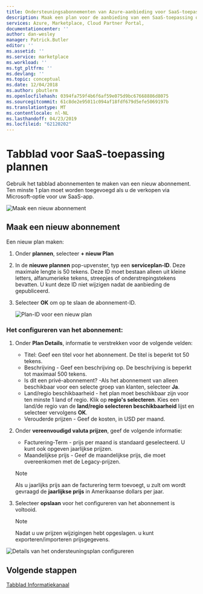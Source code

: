```yaml
---
title: Ondersteuningsabonnementen van Azure-aanbieding voor SaaS-toepassing | Microsoft Docs
description: Maak een plan voor de aanbieding van een SaaS-toepassing op Azure Marketplace.
services: Azure, Marketplace, Cloud Partner Portal,
documentationcenter: ''
author: dan-wesley
manager: Patrick.Butler
editor: ''
ms.assetid: ''
ms.service: marketplace
ms.workload: ''
ms.tgt_pltfrm: ''
ms.devlang: ''
ms.topic: conceptual
ms.date: 12/04/2018
ms.author: pbutlerm
ms.openlocfilehash: 0394fa759f4b6f6af59e075d9bc67668886d8075
ms.sourcegitcommit: 61c8de2e95011c094af18fdf679d5efe5069197b
ms.translationtype: MT
ms.contentlocale: nl-NL
ms.lasthandoff: 04/23/2019
ms.locfileid: "62120202"
---
```

# <a name="saas-application-plans-tab"></a>Tabblad voor SaaS-toepassing plannen

Gebruik het tabblad abonnementen te maken van een nieuw abonnement. Ten minste 1 plan moet worden toegevoegd als u de verkopen via Microsoft-optie voor uw SaaS-app.

![Maak een nieuw abonnement](./media/saas-plans-new-plan.png)

## <a name="create-a-new-plan"></a>Maak een nieuw abonnement

Een nieuw plan maken:

1. Onder **plannen**, selecteer **+ nieuw Plan**
2. In de **nieuwe plannen** pop-upvenster, typ een **serviceplan-ID**. Deze maximale lengte is 50 tekens. Deze ID moet bestaan alleen uit kleine letters, alfanumerieke tekens, streepjes of onderstrepingstekens bevatten. U kunt deze ID niet wijzigen nadat de aanbieding de gepubliceerd.
3. Selecteer **OK** om op te slaan de abonnement-ID.

   ![Plan-ID voor een nieuw plan](./media/saas-plans-plan-ID.png)

### <a name="to-configure-the-plan"></a>Het configureren van het abonnement:

1. Onder **Plan Details**, informatie te verstrekken voor de volgende velden:

   - Titel: Geef een titel voor het abonnement. De titel is beperkt tot 50 tekens.
   - Beschrijving - Geef een beschrijving op. De beschrijving is beperkt tot maximaal 500 tekens.
   - Is dit een privé-abonnement? -Als het abonnement van alleen beschikbaar voor een selecte groep van klanten, selecteer **Ja**.
   - Land/regio beschikbaarheid - het plan moet beschikbaar zijn voor ten minste 1 land of regio. Klik op **regio's selecteren**. Kies een land/de regio van de **land/regio selecteren beschikbaarheid** lijst en selecteer vervolgens **OK**. 
   - Verouderde prijzen - Geef de kosten, in USD per maand.

2. Onder **vereenvoudigd valuta prijzen**, geef de volgende informatie:

   - Facturering-Term - prijs per maand is standaard geselecteerd. U kunt ook opgeven jaarlijkse prijzen.
   - Maandelijkse prijs - Geef de maandelijkse prijs, die moet overeenkomen met de Legacy-prijzen.

   >[!NOTE] 
   >Als u jaarlijks prijs aan de facturering term toevoegt, u zult om wordt gevraagd de **jaarlijkse prijs** in Amerikaanse dollars per jaar.

3. Selecteer **opslaan** voor het configureren van het abonnement is voltooid.

   >[!NOTE] 
   >Nadat u uw prijzen wijzigingen hebt opgeslagen. u kunt exporteren/importeren prijsgegevens.

![Details van het ondersteuningsplan configureren](./media/saas-plans-plan-details.png)

## <a name="next-steps"></a>Volgende stappen

[Tabblad Informatiekanaal](./cpp-channel-info-tab.md)

